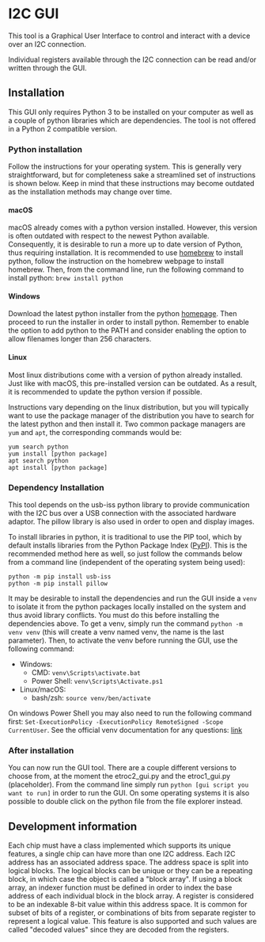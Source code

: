 # I2C GUI

This tool is a Graphical User Interface to control and interact with a device over an I2C connection.

Individual registers available through the I2C connection can be read and/or written through the GUI.

## Installation

This GUI only requires Python 3 to be installed on your computer as well as a couple of python libraries which are dependencies. The tool is not offered in a Python 2 compatible version.

### Python installation

Follow the instructions for your operating system. This is generally very straightforward, but for completeness sake a streamlined set of instructions is shown below. Keep in mind that these instructions may become outdated as the installation methods may change over time.

#### macOS

macOS already comes with a python version installed. However, this version is often outdated with respect to the newest Python available.
Consequently, it is desirable to run a more up to date version of Python, thus requiring installation.
It is recommended to use [homebrew](https://brew.sh/) to install python, follow the instruction on the homebrew webpage to install homebrew.
Then, from the command line, run the following command to install python: `brew install python`

#### Windows

Download the latest python installer from the python [homepage](https://www.python.org/).
Then proceed to run the installer in order to install python.
Remember to enable the option to add python to the PATH and consider enabling the option to allow filenames longer than 256 characters.

#### Linux

Most linux distributions come with a version of python already installed.
Just like with macOS, this pre-installed version can be outdated.
As a result, it is recommended to update the python version if possible.

Instructions vary depending on the linux distribution, but you will typically want to use the package manager of the distribution you have to search for the latest python and then install it.
Two common package managers are `yum` and `apt`, the corresponding commands would be:
```
yum search python
yum install [python package]
apt search python
apt install [python package]
```

### Dependency Installation

This tool depends on the usb-iss python library to provide communication with the I2C bus over a USB connection with the associated hardware adaptor. The pillow library is also used in order to open and display images.

To install libraries in python, it is traditional to use the PIP tool, which by default installs libraries from the Python Package Index ([PyPI](https://pypi.org/)).
This is the recommended method here as well, so just follow the commands below from a command line (independent of the operating system being used):
```
python -m pip install usb-iss
python -m pip install pillow
```


It may be desirable to install the dependencies and run the GUI inside a `venv` to isolate it from the python packages locally installed on the system and thus avoid library conflicts. You must do this before installing the dependencies above. To get a venv, simply run the command `python -m venv venv` (this will create a venv named venv, the name is the last parameter). Then, to activate the venv before running the GUI, use the following command:
* Windows:
    * CMD: `venv\Scripts\activate.bat`
    * Power Shell: `venv\Scripts\Activate.ps1`
* Linux/macOS:
    * bash/zsh: `source venv/ben/activate`

On windows Power Shell you may also need to run the following command first: `Set-ExecutionPolicy -ExecutionPolicy RemoteSigned -Scope CurrentUser`. See the official venv documentation for any questions: [link](https://docs.python.org/3/library/venv.html)

### After installation

You can now run the GUI tool. There are a couple different versions to choose from, at the moment the etroc2_gui.py and the etroc1_gui.py (placeholder). From the command line simply run `python [gui script you want to run]` in order to run the GUI. On some operating systems it is also possible to double click on the python file from the file explorer instead.

## Development information

Each chip must have a class implemented which supports its unique features, a single chip can have more than one I2C address. Each I2C address has an associated address space. The address space is split into logical blocks. The logical blocks can be unique or they can be a repeating block, in which case the object is called a "block array". If using a block array, an indexer function must be defined in order to index the base address of each individual block in the block array. A register is considered to be an indexable 8-bit value within this address space. It is common for subset of bits of a register, or combinations of bits from separate register to represent a logical value. This feature is also supported and such values are called "decoded values" since they are decoded from the registers.
